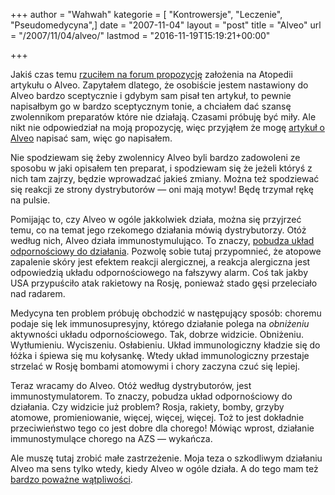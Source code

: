 +++
author = "Wahwah"
kategorie = [ "Kontrowersje", "Leczenie", "Pseudomedycyna",]
date = "2007-11-04"
layout = "post"
title = "Alveo"
url = "/2007/11/04/alveo/"
lastmod = "2016-11-19T15:19:21+00:00"

+++

Jakiś czas temu [rzuciłem na forum propozycję][1] założenia na Atopedii artykułu o Alveo. Zapytałem dlatego, że osobiście jestem nastawiony do Alveo bardzo sceptycznie i gdybym sam pisał ten artykuł, to pewnie napisałbym go w bardzo sceptycznym tonie, a chciałem dać szansę zwolennikom preparatów które nie działają. Czasami próbuję być miły. Ale nikt nie odpowiedział na moją propozycję, więc przyjąłem że mogę [artykuł o Alveo][2] napisać sam, więc go napisałem.

<!--more-->Nie spodziewam się żeby zwolennicy Alveo byli bardzo zadowoleni ze sposobu w jaki opisałem ten preparat, i spodziewam się że jeżeli któryś z nich tam zajrzy, będzie wprowadzać jakieś zmiany. Można też spodziewać się reakcji ze strony dystrybutorów &#8212; oni mają motyw! Będę trzymał rękę na pulsie.

Pomijając to, czy Alveo w ogóle jakkolwiek działa, można się przyjrzeć temu, co na temat jego rzekomego działania mówią dystrybutorzy. Otóż według nich, Alveo działa immunostymulująco. To znaczy, [pobudza układ odpornościowy do działania][3]. Pozwolę sobie tutaj przypomnieć, że atopowe zapalenie skóry jest efektem reakcji alergicznej, a reakcja alergiczna jest odpowiedzią układu odpornościowego na fałszywy alarm. Coś tak jakby USA przypuściło atak rakietowy na Rosję, ponieważ stado gęsi przeleciało nad radarem.

Medycyna ten problem próbuję obchodzić w następujący sposób: choremu podaje się lek immunosupresyjny, którego działanie polega na _obniżeniu_ aktywności układu odpornościowego. Tak, dobrze widzicie. Obniżeniu. Wytłumieniu. Wyciszeniu. Osłabieniu. Układ immunologiczny kładzie się do łóżka i śpiewa się mu kołysankę. Wtedy układ immunologiczny przestaje strzelać w Rosję bombami atomowymi i chory zaczyna czuć się lepiej.

Teraz wracamy do Alveo. Otóż według dystrybutorów, jest immunostymulatorem. To znaczy, pobudza układ odpornościowy do działania. Czy widzicie już problem? Rosja, rakiety, bomby, grzyby atomowe, promieniowanie, więcej, więcej, więcej. Toż to jest dokładnie przeciwieństwo tego co jest dobre dla chorego! Mówiąc wprost, działanie immunostymulące chorego na AZS &#8212; wykańcza.

Ale muszę tutaj zrobić małe zastrzeżenie. Moja teza o szkodliwym działaniu Alveo ma sens tylko wtedy, kiedy Alveo w ogóle działa. A do tego mam też [bardzo poważne wątpliwości][4].

 [1]: http://www.atopowe-zapalenie.pl/forum/viewtopic.php?p=68248#68248 "Wątek o Alveo"
 [2]: http://www.atopowe-zapalenie.pl/atopedia/Alveo
 [3]: http://blog.atopowe.pl/2007/10/25/wzmacnianie-ukladu-odpornosciowego/
 [4]: http://www.racjonalista.pl/kk.php/s,5158